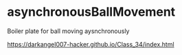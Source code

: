 # asynchronousBallMovement
Boiler plate for ball moving aysnchronously

https://darkangel007-hacker.github.io/Class_34/index.html
